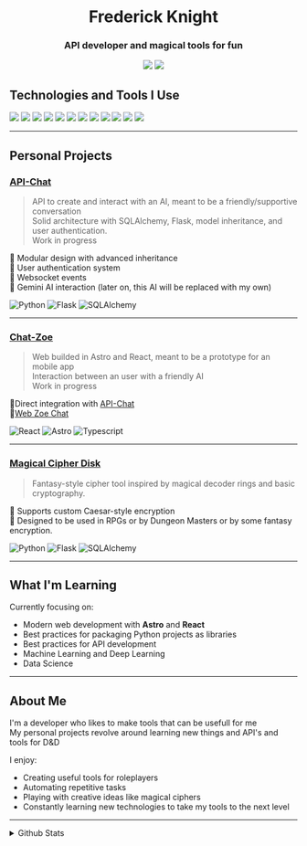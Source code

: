 <h1 align="center">Frederick Knight</h1>
<h3 align="center">API developer and magical tools for fun</h3>

<p align="center">
  <a href="https://github.com/FrederickKnight"><img src="https://img.shields.io/github/followers/FrederickKnight?label=Follow&style=social"></a>
  <a href="https://www.linkedin.com/in/johnfrederickknight/"><img src="https://img.shields.io/badge/LinkedIn-blue?logo=linkedin&logoColor=white"></a>
</p>

## Technologies and Tools I Use

<p>
  <img src="https://img.shields.io/badge/Python-3776AB?style=for-the-badge&logo=python&logoColor=white"/>
  <img src="https://img.shields.io/badge/Pandas-150458?style=for-the-badge&logo=pandas&logoColor=white"/>
  <img src="https://img.shields.io/badge/Numpy-013243?style=for-the-badge&logo=numpy&logoColor=white"/>
  <img src="https://img.shields.io/badge/Scikit_Learn-F7931E?style=for-the-badge&logo=scikit-learn&logoColor=white"/>
  <img src="https://img.shields.io/badge/Matplotlib-11557C?style=for-the-badge&logoColor=white"/>
  <img src="https://img.shields.io/badge/Seaborn-5A5A5A?style=for-the-badge&logoColor=white"/>
  <img src="https://img.shields.io/badge/SQLAlchemy-8B1C1C?style=for-the-badge&logo=sqlalchemy&logoColor=white"/>
  <img src="https://img.shields.io/badge/Flask-000000?style=for-the-badge&logo=flask&logoColor=white"/>
  <img src="https://img.shields.io/badge/Jupyter-F37626?style=for-the-badge&logo=jupyter&logoColor=white"/>
  <img src="https://img.shields.io/badge/React-20232a?style=for-the-badge&logo=react&logoColor=61dafb"/>
  <img src="https://img.shields.io/badge/Astro-1B1F23?style=for-the-badge&logo=astro&logoColor=FF5D01"/>
  <img src="https://img.shields.io/badge/TypeScript-3178C6?style=for-the-badge&logo=typescript&logoColor=white"/>
</p>

---

## Personal Projects

### [API-Chat](https://github.com/FrederickKnight/API-CHAT)
> API to create and interact with an AI, meant to be a friendly/supportive conversation<br>
> Solid architecture with SQLAlchemy, Flask, model inheritance, and user authentication.<br/>
> Work in progress<br>

🔹 Modular design with advanced inheritance<br>
🔹 User authentication system<br>
🔹 Websocket events<br>
🔹 Gemini AI interaction (later on, this AI will be replaced with my own)<br>

![Python](https://img.shields.io/badge/Python-3776AB?style=flat&logo=python&logoColor=white)
![Flask](https://img.shields.io/badge/Flask-000?style=flat&logo=flask)
![SQLAlchemy](https://img.shields.io/badge/SQLAlchemy-8B1C1C?style=flat)

---

### [Chat-Zoe](https://github.com/FrederickKnight/CHAT-ZOE)
> Web builded in Astro and React, meant to be a prototype for an mobile app<br>
> Interaction between an user with a friendly AI<br>
> Work in progress<br>

🔹Direct integration with [API-Chat](#api-chat)<br>
🔹[Web Zoe Chat](https://chat-zoe.onrender.com/)<br>

  ![React](https://img.shields.io/badge/React-20232a?style=flat&logo=react&logoColor=61dafb)
  ![Astro](https://img.shields.io/badge/Astro-1B1F23?style=flat&logo=astro&logoColor=FF5D01)
  ![Typescript](https://img.shields.io/badge/TypeScript-3178C6?style=flat&logo=typescript&logoColor=white)
  
---
### [Magical Cipher Disk](https://github.com/FrederickKnight/Magical_Cipher_Disk)
> Fantasy-style cipher tool inspired by magical decoder rings and basic cryptography.<br/>

🔹 Supports custom Caesar-style encryption<br>
🔹 Designed to be used in RPGs or by Dungeon Masters or by some fantasy encryption.<br>

![Python](https://img.shields.io/badge/Python-3776AB?style=flat&logo=python&logoColor=white)
![Flask](https://img.shields.io/badge/Flask-000?style=flat&logo=flask)
![SQLAlchemy](https://img.shields.io/badge/SQLAlchemy-8B1C1C?style=flat)

---

## What I'm Learning

Currently focusing on:

- Modern web development with **Astro** and **React**
- Best practices for packaging Python projects as libraries
- Best practices for API development
- Machine Learning and Deep Learning
- Data Science

---

## About Me

I'm a developer who likes to make tools that can be usefull for me<br>
My personal projects revolve around learning new things and API's and tools for D&D<br>

I enjoy:

- Creating useful tools for roleplayers
- Automating repetitive tasks
- Playing with creative ideas like magical ciphers
- Constantly learning new technologies to take my tools to the next level

---

<details>
  <summary>Github Stats</summary>
  
  <p align="center">
    <img src="https://github-readme-stats.vercel.app/api?username=FrederickKnight&theme=vue-dark&show_icons=true&hide_border=false&count_private=true" width = 400px/>
    <br/>
    <img src="https://github-readme-streak-stats.herokuapp.com/?user=FrederickKnight&theme=vue-dark&hide_border=false" width = 400px/>
    <br/>
    <img src="https://github-readme-stats.vercel.app/api/top-langs/?username=FrederickKnight&theme=vue-dark&show_icons=true&hide_border=false&layout=compact&cache_seconds=1800" width = 400px/>
  </p>
</details>
